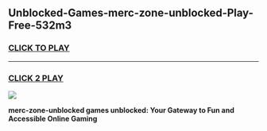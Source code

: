 
## Unblocked-Games-merc-zone-unblocked-Play-Free-532m3
<h3>
<a href="https://premium76.site?title=merc-zone-unblocked&ref=20M">CLICK TO PLAY</a></h3>
<hr>

<h3>
<a href="https://premium76.site?title=merc-zone-unblocked&ref=20M">CLICK 2 PLAY</a>
  
</h3>

<a href="https://premium76.site?title=merc-zone-unblocked&ref=19M"><img src="https://clearcache.store/games.png"></a>


**merc-zone-unblocked games unblocked: Your Gateway to Fun and Accessible Online Gaming**
